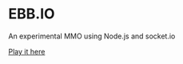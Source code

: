 # EBB.IO

An experimental MMO using Node.js and socket.io

[Play it here](https://ebbio.herokuapp.com)